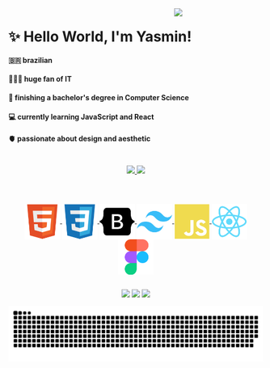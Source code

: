 

<img align="right" width="35%" src="https://i.ibb.co/VHbJmTs/octocat.png" /> 

# ✨ Hello World, I'm Yasmin!

<div display="inline-block">
  <h4 align="left"> 🇧🇷 brazilian </h4>
  <h4 align="left"> 👩🏻‍💻 huge fan of IT </h4>
  <h4 align="left"> 📖 finishing a bachelor's degree in Computer Science </h4>
  <h4 align="left"> 💻 currently learning JavaScript and React </h4>
  <h4 align="left"> 🫀 passionate about design and aesthetic </h4>
</div>

#


<div align="center">
  <a href="https://github.com/yasminmilhomem">
  <img height="180em" src="https://github-readme-stats.vercel.app/api?username=yasminmilhomem&theme=swift&show_icons=true"/>
  <img height="180em" src="https://github-readme-stats.vercel.app/api/top-langs/?username=yasminmilhomem&layout=compact&langs_count=7&theme=swift"/>
</div>

# 

<div align="center" style="display: inline_block"><br>

  <img align="center" alt="Yasmin-HTML" height="70" width="70" src="https://raw.githubusercontent.com/devicons/devicon/master/icons/html5/html5-original.svg">
  <img align="center" alt="Yasmin-CSS" height="70" width="70" src="https://raw.githubusercontent.com/devicons/devicon/master/icons/css3/css3-original.svg">
  <img align="center" alt="Yasmin-Bootstrap" height="70" width="70" src="https://raw.githubusercontent.com/devicons/devicon/master/icons/bootstrap/bootstrap-plain.svg">
    <img align="center" alt="Yasmin-Tailwind" height="70" width="70" src="https://raw.githubusercontent.com/devicons/devicon/master/icons/tailwindcss/tailwindcss-plain.svg">
  <img align="center" alt="Yasmin-Js" height="70" width="70" src="https://raw.githubusercontent.com/devicons/devicon/master/icons/javascript/javascript-plain.svg">
  <img align="center" alt="Yasmin-React" height="70" width="70" src="https://raw.githubusercontent.com/devicons/devicon/master/icons/react/react-original.svg">
  <!-- <img align="center" alt="Yasmin-Canva" height="70" width="70" src="https://raw.githubusercontent.com/devicons/devicon/master/icons/canva/canva-original.svg"> -->
  <img align="center" alt="Yasmin-Figma" height="70" width="70" src="https://raw.githubusercontent.com/devicons/devicon/master/icons/figma/figma-original.svg">


</div>

 
  ##
 
<div align="center"> 

  <a href="https://instagram.com/yasminmilhomem" target="_blank"><img src="https://img.shields.io/badge/-Instagram-%23E4405F?style=for-the-badge&logo=instagram&logoColor=white" target="_blank"></a>
  <a href = "mailto:yasminmilhomem1517@gmail.com"><img src="https://img.shields.io/badge/-Gmail-%23333?style=for-the-badge&logo=gmail&logoColor=white" target="_blank"></a>
  <a href="https://www.linkedin.com/in/yasminmilhomemdeoliveira" target="_blank"><img src="https://img.shields.io/badge/-LinkedIn-%230077B5?style=for-the-badge&logo=linkedin&logoColor=white" target="_blank"></a> 
 
  ![Snake](https://github.com/yasminmilhomem/yasminmilhomem/blob/output/github-contribution-grid-snake.svg)
 
</div>
